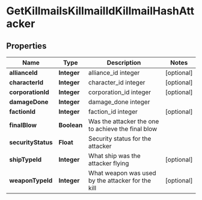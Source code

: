 
# GetKillmailsKillmailIdKillmailHashAttacker

## Properties
Name | Type | Description | Notes
------------ | ------------- | ------------- | -------------
**allianceId** | **Integer** | alliance_id integer |  [optional]
**characterId** | **Integer** | character_id integer |  [optional]
**corporationId** | **Integer** | corporation_id integer |  [optional]
**damageDone** | **Integer** | damage_done integer | 
**factionId** | **Integer** | faction_id integer |  [optional]
**finalBlow** | **Boolean** | Was the attacker the one to achieve the final blow  | 
**securityStatus** | **Float** | Security status for the attacker  | 
**shipTypeId** | **Integer** | What ship was the attacker flying  |  [optional]
**weaponTypeId** | **Integer** | What weapon was used by the attacker for the kill  |  [optional]



